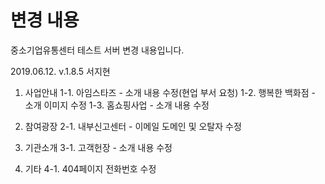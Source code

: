 # 변경 내용
중소기업유통센터 테스트 서버 변경 내용입니다.


2019.06.12.
v.1.8.5 서지현

1. 사업안내
 1-1. 아임스타즈 - 소개 내용 수정(현업 부서 요청)
 1-2. 행복한 백화점 - 소개 이미지 수정
 1-3. 홈쇼핑사업 - 소개 내용 수정
 
2. 참여광장
 2-1. 내부신고센터 - 이메일 도메인 및 오탈자 수정
 
3. 기관소개
3-1. 고객헌장 - 소개 내용 수정
 
4. 기타
 4-1. 404페이지 전화번호 수정
